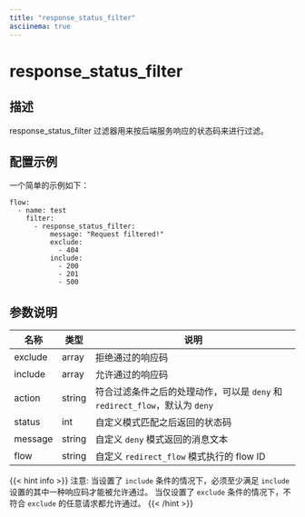 ```yaml
---
title: "response_status_filter"
asciinema: true
---
```


# response_status_filter

## 描述

response_status_filter 过滤器用来按后端服务响应的状态码来进行过滤。

## 配置示例

一个简单的示例如下：

```
flow:
  - name: test
    filter:
      - response_status_filter:
          message: "Request filtered!"
          exclude:
            - 404
          include:
            - 200
            - 201
            - 500
```

## 参数说明

| 名称    | 类型   | 说明                                                                        |
| ------- | ------ | --------------------------------------------------------------------------- |
| exclude | array  | 拒绝通过的响应码                                                            |
| include | array  | 允许通过的响应码                                                            |
| action  | string | 符合过滤条件之后的处理动作，可以是 `deny` 和 `redirect_flow`，默认为 `deny` |
| status  | int    | 自定义模式匹配之后返回的状态码                                              |
| message | string | 自定义 `deny` 模式返回的消息文本                                            |
| flow    | string | 自定义 `redirect_flow` 模式执行的 flow ID                                   |

{{< hint info >}}
注意: 当设置了 `include` 条件的情况下，必须至少满足 `include` 设置的其中一种响应码才能被允许通过。
当仅设置了 `exclude` 条件的情况下，不符合 `exclude` 的任意请求都允许通过。
{{< /hint >}}
